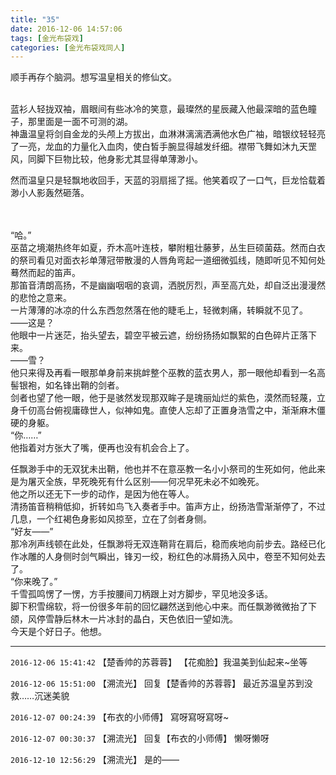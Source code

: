 ```yaml
---
title: "35"
date: 2016-12-06 14:57:06
tags: [金光布袋戏]
categories: [金光布袋戏同人]
---
```


<p dir="ltr"  >顺手再存个脑洞。想写温皇相关的修仙文。<br /><br /></p> 
<p dir="ltr"  >蓝衫人轻拢双袖，眉眼间有些冰冷的笑意，最璨然的星辰藏入他最深暗的蓝色瞳子，那里面是一面不可测的湖。<br />神蛊温皇将剑自金龙的头颅上方拔出，血淋淋漓漓洒满他水色广袖，暗银纹轻轻亮了一亮，龙血的力量化入血肉，使白皙手腕显得越发纤细。襟带飞舞如沐九天罡风，同脚下巨物比较，他身影尤其显得单薄渺小。</p> 
<p dir="ltr"  >然而温皇只是轻飘地收回手，天蓝的羽扇摇了摇。他笑着叹了一口气，巨龙恰载着渺小人影轰然砸落。<br /><br /><br /></p> 
<p dir="ltr"  >“哈。”<br />巫苗之境潮热终年如夏，乔木高叶连枝，攀附粗壮藤萝，丛生巨硕菌菇。然而白衣的祭司看见对面衣衫单薄冠带散漫的人唇角弯起一道细微弧线，随即听见不知何处蓦然而起的笛声。<br />那笛音清朗高扬，不是幽幽咽咽的哀调，洒脱厉烈，声至高亢处，却自泛出漫漫然的悲怆之意来。<br />一片薄薄的冰凉的什么东西忽然落在他的睫毛上，轻微刺痛，转瞬就不见了。<br />——这是？<br />他眼中一片迷茫，抬头望去，碧空平被云遮，纷纷扬扬如飘絮的白色碎片正落下来。<br />——雪？<br />他只来得及再看一眼那单身前来挑衅整个巫教的蓝衣男人，那一眼他却看到一名高髻银袍，如名锋出鞘的剑者。<br />剑者也望了他一眼，他于是骇然发现那双眸子是瑰丽灿烂的紫色，漠然而轻蔑，立身千仞高台俯视庸碌世人，似神如鬼。直使人忘却了正置身浩雪之中，渐渐麻木僵硬的身躯。<br />“你……”<br />他指着对方张大了嘴，便再也没有机会合上了。</p> 
<p dir="ltr"  >任飘渺手中的无双犹未出鞘，他也并不在意巫教一名小小祭司的生死如何，他此来是为屠灭全族，早死晚死有什么区别——何况早死未必不如晚死。<br />他之所以还无下一步的动作，是因为他在等人。<br />清扬笛音稍稍低抑，折转如鸟飞入奏者手中。笛声方止，纷扬浩雪渐渐停了，不过几息，一个红褐色身影如风掠至，立在了剑者身侧。<br />“好友——”<br />那冷冽声线顿在此处，任飘渺将无双连鞘背在肩后，稳而疾地向前步去。路经已化作冰雕的人身侧时剑气瞬出，锋刃一绞，粉红色的冰屑扬入风中，卷至不知何处去了。<br />“你来晚了。”<br />千雪孤鸣愣了一愣，方手按腰间刀柄跟上对方脚步，罕见地没多话。<br />脚下积雪绵软，将一份很多年前的回忆翩然送到他心中来。而任飘渺微微抬了下颌，风停雪静后林木一片冰封的晶白，天色依旧一望如洗。<br />今天是个好日子。他想。</p>

<!-- more -->

---

`2016-12-06 15:41:42` 【楚香帅的苏蓉蓉】 【花痴脸】我温美到仙起来~坐等

`2016-12-06 15:51:00` 【溯流光】 回复【楚香帅的苏蓉蓉】 最近苏温皇苏到没救……沉迷美貌

`2016-12-07 00:24:39` 【布衣的小师傅】 寫呀寫呀寫呀~

`2016-12-07 00:30:37` 【溯流光】 回复【布衣的小师傅】 懒呀懒呀

`2016-12-10 12:56:29` 【溯流光】 是的——
